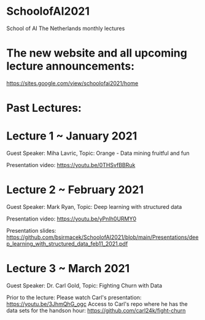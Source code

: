 # SchoolofAI2021
School of AI The Netherlands monthly lectures

# The new website and all upcoming lecture announcements:
https://sites.google.com/view/schoolofai2021/home


# Past Lectures:

# Lecture 1 ~ January 2021
Guest Speaker: Miha Lavric, Topic: Orange - Data mining fruitful and fun

Presentation video: https://youtu.be/0THSvfBBRuk

# Lecture 2 ~ February 2021
Guest Speaker: Mark Ryan, Topic: Deep learning with structured data

Presentation video: https://youtu.be/yPnIh0URMY0

Presentation slides:
https://github.com/bsirmacek/SchoolofAI2021/blob/main/Presentations/deep_learning_with_structured_data_feb11_2021.pdf


# Lecture 3 ~ March 2021
Guest Speaker: Dr. Carl Gold, Topic: Fighting Churn with Data

Prior to the lecture:
Please watch Carl's presentation: https://youtu.be/3JhmQhG_ogc
Access to Carl's repo where he has the data sets for the handson hour: https://github.com/carl24k/fight-churn

